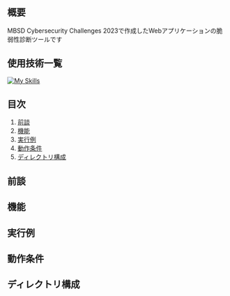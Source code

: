 ## 概要
MBSD Cybersecurity Challenges 2023で作成したWebアプリケーションの脆弱性診断ツールです
## 使用技術一覧
[![My Skills](https://skillicons.dev/icons?i=html,css,js,py,sublime,vscode&perline=6)](https://skillicons.dev)

## 目次
1. [前談](#前談)
2. [機能](#機能)
3. [実行例](#実行例)
4. [動作条件](#動作条件)
5. [ディレクトリ構成](#ディレクトリ構成)

## 前談







## 機能
## 実行例
## 動作条件
## ディレクトリ構成

